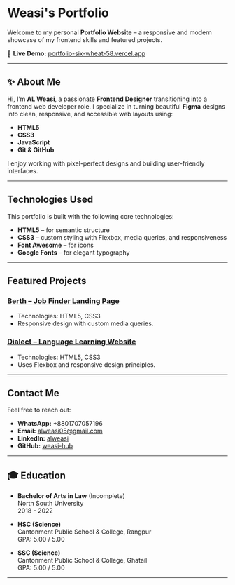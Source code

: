 # Weasi's Portfolio 

Welcome to my personal **Portfolio Website** – a responsive and modern showcase of my frontend skills and featured projects.

🔗 **Live Demo:** [portfolio-six-wheat-58.vercel.app](https://portfolio-six-wheat-58.vercel.app)

---

## ✨ About Me

Hi, I’m **AL Weasi**, a passionate **Frontend Designer** transitioning into a frontend web developer role. I specialize in turning beautiful **Figma** designs into clean, responsive, and accessible web layouts using:

- **HTML5**
- **CSS3**
- **JavaScript**
- **Git & GitHub**

I enjoy working with pixel-perfect designs and building user-friendly interfaces.

---

## Technologies Used

This portfolio is built with the following core technologies:

- **HTML5** – for semantic structure
- **CSS3** – custom styling with Flexbox, media queries, and responsiveness
- **Font Awesome** – for icons
- **Google Fonts** – for elegant typography

---

## Featured Projects

### [Berth – Job Finder Landing Page](https://berth-nine.vercel.app/)
- Technologies: HTML5, CSS3
- Responsive design with custom media queries.

### [Dialect – Language Learning Website](https://dialect-eta.vercel.app/)
- Technologies: HTML5, CSS3
- Uses Flexbox and responsive design principles.

---

## Contact Me

Feel free to reach out:

- **WhatsApp:** +8801707057196
- **Email:** alweasi05@gmail.com
- **LinkedIn:** [alweasi](https://www.linkedin.com/in/alweasi/)
- **GitHub:** [weasi-hub](https://github.com/weasi-hub)

---

## 🎓 Education

- **Bachelor of Arts in Law** (Incomplete)  
  North South University  
  2018 - 2022  

- **HSC (Science)**  
  Cantonment Public School & College, Rangpur  
  GPA: 5.00 / 5.00  

- **SSC (Science)**  
  Cantonment Public School & College, Ghatail  
  GPA: 5.00 / 5.00  

---

